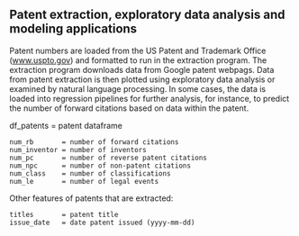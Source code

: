 ## Patent extraction, exploratory data analysis and modeling applications

Patent numbers are loaded from the US Patent and Trademark Office (www.uspto.gov) and formatted to run in the extraction program.  The extraction program downloads data from Google patent webpags.  Data from patent extraction is then plotted using exploratory data analysis or examined by natural language processing.  In some cases, the data is loaded into regression pipelines for further analysis, for instance, to predict the number of forward citations based on data within the patent.  

df_patents = patent dataframe 

	num_rb       = number of forward citations
	num_inventor = number of inventors 
	num_pc       = number of reverse patent citations 
	num_npc      = number of non-patent citations 
	num_class    = number of classifications 
	num_le       = number of legal events 

Other features of patents that are extracted: 

	titles       = patent title 
	issue_date   = date patent issued (yyyy-mm-dd) 
	
 
